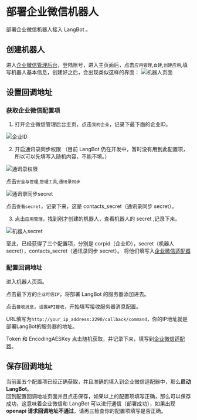 # 部署企业微信机器人

部署企业微信机器人接入 LangBot 。

## 创建机器人

进入[企业微信管理后台](https://work.weixin.qq.com/)，登陆账号，进入主页面后，点击` 应用管理 `,` 自建 `,` 创建应用 `,填写机器人基本信息，创建好之后，会出现类似这样的界面：
![机器人页面](/assets/image/wecom1.png)

## 设置回调地址

### 获取企业微信配置项

1. 打开企业微信管理后台主页，点击`我的企业`，记录下最下面的企业ID。

![企业ID](/assets/image/wecom2.png)

2. 开启通讯录同步权限 （目前 LangBot 仍在开发中，暂时没有用到此配置项，所以可以先填写入随机内容，不能不填。）

![通讯录权限](/assets/image/wecom5.png)

点击`安全与管理`,`管理工具`,`通讯录同步`

![通讯录同步secret](/assets/image/wecom3.jpg)

点击`查看secret`，记录下来，这是 contacts_secret（通讯录同步 secret）。

3. 点击`应用管理`，找到刚才创建的机器人，查看机器人的 secret ,记录下来。

![机器人secret](/assets/image/wecom4.png)

至此，已经获得了三个配置项，分别是 corpid（企业ID），secret（机器人 secret），contacts_secret（通讯录同步 secret）。
将他们填写入[企业微信适配器](/deploy/quick-config/config.md#企业微信适配器)

### 配置回调地址

进入机器人页面。

点击最下方的`企业可信IP`，将部署 LangBot 的服务器添加进去。

点击` 接收消息 `，` 设置API接收 `，开始填写接收服务器消息配置。

URL填写为` http://your_ip_address:2290/callback/command `，你的IP地址就是部署LangBot的服务器的地址。

Token 和 EncodingAESKey 点击随机获取，并记录下来，填写到[企业微信适配器](/deploy/quick-config/config.md#企业微信适配器)。

## 保存回调地址
当前面五个配置项已经正确获取，并且准确的填入到企业微信适配器中，那么**启动 LangBot**。<br>
回到配置回调地址页面并且点击保存，如果以上的配置项填写正确，那么可以保存成功，这意味着企业微信和 LangBot 可以进行通信（部署成功），如果出现**openapi 请求回调地址不通过**，请再三检查你的配置项填写是否正确。











